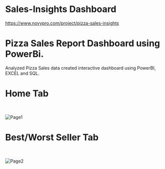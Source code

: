 # Sales-Insights Dashboard
https://www.novypro.com/project/pizza-sales-insights
# Pizza Sales Report Dashboard using PowerBi.

Analyzed Pizza Sales data created interactive dashboard using PowerBI, EXCEL and SQL.
<br>
# Home Tab
<br>

![Page1](https://github.com/Akhilesh899/Sales-Insights/assets/92246700/45c44adc-7f46-4ada-8a82-43bd22e63aca)
<br>

# Best/Worst Seller Tab
<br>

![Page2](https://github.com/Akhilesh899/Sales-Insights/assets/92246700/6144e800-e26e-406f-bc30-e9c6909cb942)




